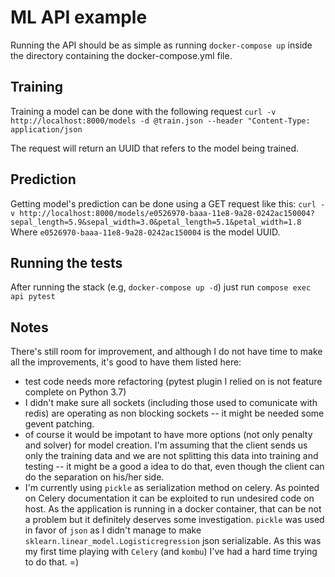 # ML API example

Running the API should be as simple as running `docker-compose up` inside the directory containing
the docker-compose.yml file.

## Training

Training a model can be done with the following request
`curl -v http://localhost:8000/models -d @train.json --header "Content-Type: application/json`

The request will return an UUID that refers to the model being trained.

## Prediction

Getting model's prediction can be done using a GET request like this:
`curl -v http://localhost:8000/models/e0526970-baaa-11e8-9a28-0242ac150004?sepal_length=5.9&sepal_width=3.0&petal_length=5.1&petal_width=1.8`
Where `e0526970-baaa-11e8-9a28-0242ac150004` is the model UUID.

## Running the tests

After running the stack (e.g, `docker-compose up -d`) just run `compose exec api pytest`

## Notes

There's still room for improvement, and although I do not have time to make all the improvements, it's
good to have them listed here:
 - test code needs more refactoring (pytest plugin I relied on is not feature complete on Python 3.7)
 - I didn't make sure all sockets (including those used to comunicate with redis) are operating
   as non blocking sockets -- it might be needed some gevent patching.
 - of course it would be impotant to have more options (not only penalty and solver) for model creation.
   I'm assuming that the client sends us only the training data and we are not splitting this data into
   training and testing -- it might be a good a idea to do that, even though the client can do the separation
   on his/her side.
 - I'm currently using `pickle` as serialization method on celery. As pointed on Celery documentation it
   can be exploited to run undesired code on host. As the application is running in a docker container,
   that can be not a problem but it definitely deserves some investigation.  `pickle` was used in favor of
   `json` as I didn't manage to make `sklearn.linear_model.Logisticregression` json serializable. As this
   was my first time playing with `Celery` (and `kombu`) I've had a hard time trying to do that. =)
